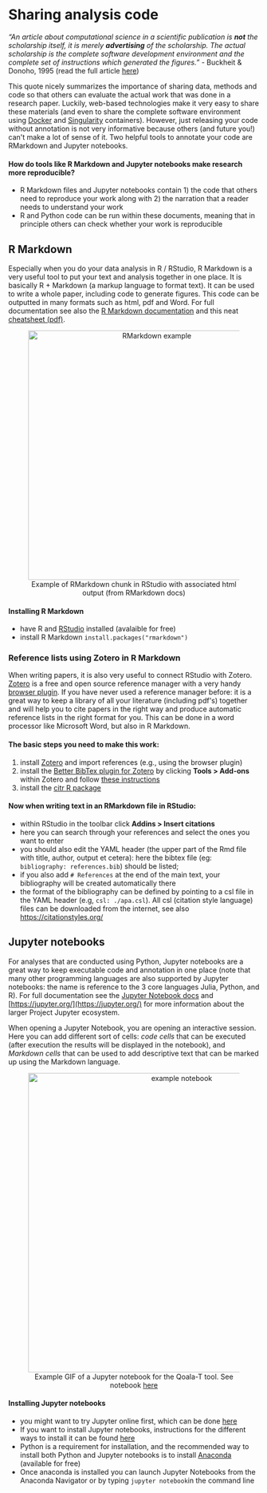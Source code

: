 # Sharing analysis code

*“An article about computational science in a scientific publication is **not** the scholarship itself, it is merely **advertising** of the scholarship. The actual scholarship is the complete software development environment and the complete set of instructions which generated the figures.”* - Buckheit & Donoho, 1995 (read the full article [here](http://statweb.stanford.edu/~wavelab/Wavelab_850/wavelab.pdf)) 

This quote nicely summarizes the importance of sharing data, methods and code so that others can evaluate the actual work that was done in a research paper. Luckily, web-based technologies make it very easy to share these materials (and even to share the complete software environment using [Docker](https://www.docker.com/) and [Singularity](https://sylabs.io/singularity/) containers). However, just releasing your code without annotation is not very informative because others (and future you!) can't make a lot of sense of it. Two helpful tools to annotate your code are RMarkdown and Jupyter notebooks.  

#### How do tools like R Markdown and Jupyter notebooks make research more reproducible?
-  R Markdown files and Jupyter notebooks contain 1) the code that others need to reproduce your work along with 2) the narration that a reader needs to understand your work
-  R and Python code can be run within these documents, meaning that in principle others can check whether your work is reproducible 

## R Markdown

Especially when you do your data analysis in R / RStudio, R Markdown is a very useful tool to put your text and analysis together in one place. It is basically R + Markdown (a markup language to format text). It can be used to write a whole paper, including code to generate figures. This code can be outputted in many formats such as html, pdf and Word. For full documentation see also the [R Markdown documentation](https://rmarkdown.rstudio.com/index.html) and this neat [cheatsheet (pdf)](https://raw.githubusercontent.com/rstudio/cheatsheets/main/rmarkdown-2.0.pdf).

<p style="text-align:center"><figure style="text-align:center"><img src="https://d33wubrfki0l68.cloudfront.net/44f781299f23419d5314e5322e7c44393f7190d3/c5915/images/markdownchunk.png" alt="RMarkdown example" width="500" /><figcaption style="text-align:center">Example of RMarkdown chunk in RStudio with associated html output (from RMarkdown docs)</figcaption></figure></p> 

#### Installing R Markdown
- have R and [RStudio](https://rstudio.com/products/rstudio/download/) installed (avalaible for free)
- install R Markdown `install.packages("rmarkdown")`

### Reference lists using Zotero in R Markdown

When writing papers, it is also very useful to connect RStudio with Zotero.  
[Zotero](https://zotero.org/) is a free and open source reference manager with a very handy [browser plugin](https://www.zotero.org/download/connectors). If you have never used a reference manager before: it is a great way to keep a library of all your literature (including pdf's) together and will help you to cite papers in the right way and produce automatic reference lists in the right format for you. This can be done in a word processor like Microsoft Word, but also in R Markdown.  
  
#### The basic steps you need to make this work:  
1. install [Zotero](https://zotero.org/) and import references (e.g., using the browser plugin)  
2. install the [Better BibTex plugin for Zotero](https://retorque.re/zotero-better-bibtex/) by clicking **Tools > Add-ons** within Zotero and follow [these instructions](https://retorque.re/zotero-better-bibtex/installation/)  
3. install the [citr R package](https://github.com/crsh/citr)  
  
#### Now when writing text in an RMarkdown file in RStudio:
- within RStudio in the toolbar click **Addins > Insert citations**  
- here you can search through your references and select the ones you want to enter
- you should also edit the YAML header (the upper part of the Rmd file with title, author, output et cetera): here the bibtex file (eg: `bibliography: references.bib`) should be listed;  
- if you also add `# References` at the end of the main text, your bibliography will be created automatically there  
- the format of the bibliography can be defined by pointing to a csl file in the YAML header (e.g, `csl: ./apa.csl`). All csl (citation style language) files can be downloaded from the internet, see also https://citationstyles.org/

## Jupyter notebooks

For analyses that are conducted using Python, Jupyter notebooks are a great way to keep executable code and annotation in one place (note that many other programming languages are also supported by Jupyter notebooks: the name is reference to the 3 core languages Julia, Python, and R). For full documentation see the [Jupyter Notebook docs](https://jupyter-notebook.readthedocs.io/en/latest/) and [https://jupyter.org/](https://jupyter.org/) for more information about the larger Project Jupyter ecosystem.  

When opening a Jupyter Notebook, you are opening an interactive session. Here you can add different sort of cells: *code cells* that can be executed (after execution the results will be displayed in the notebook), and *Markdown cells* that can be used to add descriptive text that can be marked up using the Markdown language.

<p style="text-align:center"><figure style="text-align:center"><img src="/img/Qoala_notebook4.gif" alt="example notebook" width="600" /><figcaption style="text-align:center">Example GIF of a Jupyter notebook for the Qoala-T tool. See notebook <a href="https://github.com/Qoala-T/QC/blob/master/Notebooks/Qoala-T_Notebook.ipynb">here</a> </figcaption></figure></p>

#### Installing Jupyter notebooks
- you might want to try Jupyter online first, which can be done [here](https://jupyter.org/try)
- If you want to install Jupyter notebooks, instructions for the different ways to install it can be found [here](https://jupyter.readthedocs.io/en/latest/install/notebook-classic.html)
- Python is a requirement for installation, and the recommended way to install both Python and Jupyter notebooks is to install [Anaconda](https://www.anaconda.com/products/individual) (available for free)
- Once anaconda is installed you can launch Jupyter Notebooks from the Anaconda Navigator or by typing `jupyter notebook`in the command line
